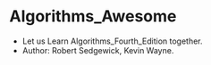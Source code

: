 # Algorithms_Awesome
- Let us Learn Algorithms_Fourth_Edition together.
- Author: Robert Sedgewick, Kevin Wayne.

